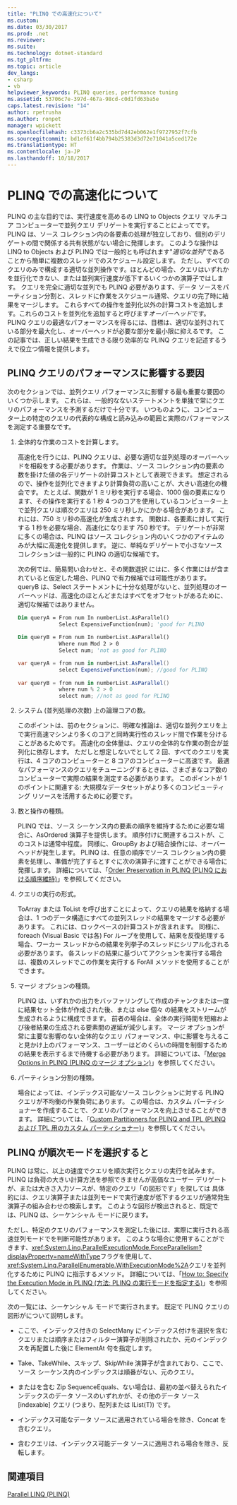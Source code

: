 ```yaml
---
title: "PLINQ での高速化について"
ms.custom: 
ms.date: 03/30/2017
ms.prod: .net
ms.reviewer: 
ms.suite: 
ms.technology: dotnet-standard
ms.tgt_pltfrm: 
ms.topic: article
dev_langs:
- csharp
- vb
helpviewer_keywords: PLINQ queries, performance tuning
ms.assetid: 53706c7e-397d-467a-98cd-c0d1fd63ba5e
caps.latest.revision: "14"
author: rpetrusha
ms.author: ronpet
manager: wpickett
ms.openlocfilehash: c3373cb6a2c535bd7d42eb062e1f9727952f7cfb
ms.sourcegitcommit: bd1ef61f4bb794b25383d3d72e71041a5ced172e
ms.translationtype: HT
ms.contentlocale: ja-JP
ms.lasthandoff: 10/18/2017
---
```

# <a name="understanding-speedup-in-plinq"></a>PLINQ での高速化について
PLINQ の主な目的では、実行速度を高めるの LINQ to Objects クエリ マルチコア コンピューターで並列クエリ デリゲートを実行することによってです。 PLINQ は、ソース コレクション内の各要素の処理が独立しており、個別のデリゲートの間で関係する共有状態がない場合に発揮します。 このような操作は LINQ to Objects および PLINQ では一般的とも呼ばれます"*適切な並列*"であることから簡単に複数のスレッドでのスケジュール設定します。 ただし、すべてのクエリのみで構成する適切な並列操作です。ほとんどの場合、クエリはいずれかを並行化できない、または並列実行速度が低下するいくつかの演算子ではします。 クエリを完全に適切な並列でも PLINQ 必要があります、データ ソースをパーティション分割と、スレッドに作業をスケジュール通常、クエリの完了時に結果をマージします。 これらすべての操作を並列化以外の計算コストを追加します。これらのコストを並列化を追加すると呼びます*オーバーヘッド*です。 PLINQ クエリの最適なパフォーマンスを得るには、目標は、適切な並列されている部分を最大化し、オーバーヘッドが必要な部分を最小限に抑えるです。 この記事では、正しい結果を生成できる限り効率的な PLINQ クエリを記述するうえで役立つ情報を提供します。  
  
## <a name="factors-that-impact-plinq-query-performance"></a>PLINQ クエリのパフォーマンスに影響する要因  
 次のセクションでは、並列クエリ パフォーマンスに影響する最も重要な要因のいくつか示します。 これらは、一般的なないステートメントを単独で常にクエリのパフォーマンスを予測するだけで十分です。 いつものように、コンピューター上の特定のクエリの代表的な構成と読み込みの範囲と実際のパフォーマンスを測定する重要なです。  
  
1.  全体的な作業のコストを計算します。  
  
     高速化を行うには、PLINQ クエリは、必要な適切な並列処理のオーバーヘッドを相殺をする必要があります。 作業は、ソース コレクション内の要素の数を掛けた値の各デリゲートの計算コストとして表現できます。 想定されるので、操作を並列化できますより計算負荷の高いことが、大きい高速化の機会です。 たとえば、関数が 1 ミリ秒を実行する場合、1000 個の要素になります、その操作を実行する 1 秒 4 つのコアを使用しているコンピューター上で並列クエリは順次クエリは 250 ミリ秒しかにかかる場合があります。 これには、750 ミリ秒の高速化が生成されます。 関数は、各要素に対して実行する 1 秒を必要な場合、高速化になります 750 秒です。 デリゲートが非常に多くの場合は、PLINQ はソース コレクション内のいくつかのアイテムのみが大幅に高速化を提供します。 逆に、単純なデリゲートで小さなソース コレクションは一般的に PLINQ の適切な候補です。  
  
     次の例では、簡易問い合わせと、その関数選択 にはに、多く作業にはが含まれていると仮定した場合、PLINQ で有力候補では可能性があります。 queryB は、Select ステートメントに十分な処理がないと、並列処理のオーバーヘッドは、高速化のほとんどまたはすべてをオフセットがあるために、適切な候補ではありません。  
  
    ```vb  
    Dim queryA = From num In numberList.AsParallel()  
                 Select ExpensiveFunction(num); 'good for PLINQ  
  
    Dim queryB = From num In numberList.AsParallel()  
                 Where num Mod 2 > 0  
                 Select num; 'not as good for PLINQ  
    ```  
  
    ```csharp  
    var queryA = from num in numberList.AsParallel()  
                 select ExpensiveFunction(num); //good for PLINQ  
  
    var queryB = from num in numberList.AsParallel()  
                 where num % 2 > 0  
                 select num; //not as good for PLINQ  
    ```  
  
2.  システム (並列処理の次数) 上の論理コアの数。  
  
     このポイントは、前のセクションに、明確な推論は、適切な並列クエリを上で実行高速マシンより多くのコアと同時実行性のスレッド間で作業を分けることがあるためです。 高速化の全体量は、クエリの全体的な作業の割合が並列化に依存します。 ただしと想定しないでとして 2 回、すべてのクエリを実行は、4 コアのコンピューターと 8 コアのコンピューターに高速です。 最適なパフォーマンスのクエリをチューニングするときは、さまざまなコア数のコンピューターで実際の結果を測定する必要があります。 このポイントが 1 のポイントに関連する: 大規模なデータセットがより多くのコンピューティング リソースを活用するために必要です。  
  
3.  数と操作の種類。  
  
     PLINQ では、ソース シーケンス内の要素の順序を維持するために必要な場合に、AsOrdered 演算子を提供します。 順序付けに関連するコストが、このコストは通常中程度。 同様に、GroupBy および結合操作には、オーバーヘッドが発生します。 PLINQ は、任意の順序でソース コレクション内の要素を処理し、準備が完了するとすぐに次の演算子に渡すことができる場合に発揮します。 詳細については、「[Order Preservation in PLINQ (PLINQ における順序維持)](../../../docs/standard/parallel-programming/order-preservation-in-plinq.md)」を参照してください。  
  
4.  クエリの実行の形式。  
  
     ToArray または ToList を呼び出すことによって、クエリの結果を格納する場合は、1 つのデータ構造にすべての並列スレッドの結果をマージする必要があります。 これには、ロックベースの計算コストが含まれます。 同様に、foreach (Visual Basic では各) For ループを使用して、結果を反復処理する場合、ワーカー スレッドからの結果を列挙子のスレッドにシリアル化される必要があります。 各スレッドの結果に基づいてアクションを実行する場合は、複数のスレッドでこの作業を実行する ForAll メソッドを使用することができます。  
  
5.  マージ オプションの種類。  
  
     PLINQ は、いずれかの出力をバッファリングして作成のチャンクまたは一度に結果セット全体が作成された後、または else 個々 の結果をストリームが生成されるように構成できます。 前者の場合は、全体の実行時間を短縮および後者結果の生成される要素間の遅延が減少します。  マージ オプションが常に主要な影響のない全体的なクエリ パフォーマンス、中に影響を与えること見かけ上のパフォーマンス、ユーザーはどのくらいの時間を制御するための結果を表示するまで待機する必要があります。 詳細については、「[Merge Options in PLINQ (PLINQ のマージ オプション)](../../../docs/standard/parallel-programming/merge-options-in-plinq.md)」を参照してください。  
  
6.  パーティション分割の種類。  
  
     場合によっては、インデックス可能なソース コレクションに対する PLINQ クエリが不均衡の作業負荷にあります。 この場合は、カスタム パーティショナーを作成することで、クエリのパフォーマンスを向上させることができます。 詳細については、「[Custom Partitioners for PLINQ and TPL (PLINQ および TPL 用のカスタム パーティショナー)](../../../docs/standard/parallel-programming/custom-partitioners-for-plinq-and-tpl.md)」を参照してください。  
  
## <a name="when-plinq-chooses-sequential-mode"></a>PLINQ が順次モードを選択すると  
 PLINQ は常に、以上の速度でクエリを順次実行とクエリの実行を試みます。 PLINQ は負荷の大きい計算方法を参照できませんが高価なユーザー デリゲートが、または大きさ入力ソースが、特定のクエリ「の図形です」を探しては 具体的には、クエリ演算子または並列モードで実行速度が低下するクエリが通常発生演算子の組み合わせの検索します。 このような図形が検出されると、既定では、PLINQ は、シーケンシャル モードに戻ります。  
  
 ただし、特定のクエリのパフォーマンスを測定した後には、実際に実行される高速並列モードでを判断可能性があります。 このような場合に使用することができます、<xref:System.Linq.ParallelExecutionMode.ForceParallelism?displayProperty=nameWithType>フラグを使用して、<xref:System.Linq.ParallelEnumerable.WithExecutionMode%2A>クエリを並列化するために PLINQ に指示するメソッド。 詳細については、「[How to: Specify the Execution Mode in PLINQ (方法: PLINQ の実行モードを指定する)](../../../docs/standard/parallel-programming/how-to-specify-the-execution-mode-in-plinq.md)」を参照してください。  
  
 次の一覧には、シーケンシャル モードで実行されます。 既定で PLINQ クエリの図形がについて説明します。  
  
-   ここで、インデックス付きの SelectMany にインデックス付けを選択を含むクエリまたは順序またはフィルター演算子が削除されたか、元のインデックスを再配置した後に ElementAt 句を指定します。  
  
-   Take、TakeWhile、スキップ、SkipWhile 演算子が含まれており、ここで、ソース シーケンス内のインデックスは順番がない、元のクエリ。  
  
-   またはを含む Zip SequenceEquals、ない場合は、最初の並べ替えられたインデックスのデータ ソースのいずれかが、その他のデータ ソース [indexable] クエリ (つまり、配列または IList(T)) です。  
  
-   インデックス可能なデータ ソースに適用されている場合を除き、Concat を含むクエリ。  
  
-   含むクエリは、インデックス可能データ ソースに適用される場合を除き、反転します。  
  
## <a name="see-also"></a>関連項目  
 [Parallel LINQ (PLINQ)](../../../docs/standard/parallel-programming/parallel-linq-plinq.md)

